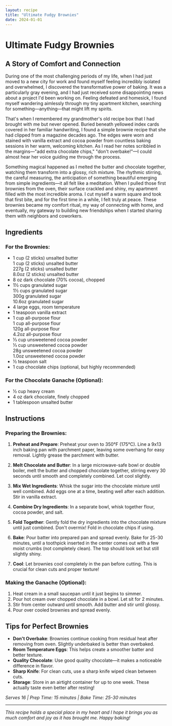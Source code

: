 ```yaml
---
layout: recipe
title: "Ultimate Fudgy Brownies"
date: 2024-01-01
---
```


# Ultimate Fudgy Brownies

## A Story of Comfort and Connection

During one of the most challenging periods of my life, when I had just moved to a new city for work and found myself feeling incredibly isolated and overwhelmed, I discovered the transformative power of baking. It was a particularly gray evening, and I had just received some disappointing news about a project I'd been working on. Feeling defeated and homesick, I found myself wandering aimlessly through my tiny apartment kitchen, searching for something—anything—that might lift my spirits.

That's when I remembered my grandmother's old recipe box that I had brought with me but never opened. Buried beneath yellowed index cards covered in her familiar handwriting, I found a simple brownie recipe that she had clipped from a magazine decades ago. The edges were worn and stained with vanilla extract and cocoa powder from countless baking sessions in her warm, welcoming kitchen. As I read her notes scribbled in the margins—"add extra chocolate chips," "don't overbake!"—I could almost hear her voice guiding me through the process.

Something magical happened as I melted the butter and chocolate together, watching them transform into a glossy, rich mixture. The rhythmic stirring, the careful measuring, the anticipation of something beautiful emerging from simple ingredients—it all felt like a meditation. When I pulled those first brownies from the oven, their surface crackled and shiny, my apartment filled with the most incredible aroma. I cut myself a warm square and took that first bite, and for the first time in a while, I felt truly at peace. These brownies became my comfort ritual, my way of connecting with home, and eventually, my gateway to building new friendships when I started sharing them with neighbors and coworkers.

## Ingredients

### For the Brownies:
- 1 cup (2 sticks) unsalted butter
  <div class="measurement-volume">1 cup (2 sticks) unsalted butter</div>
  <div class="measurement-metric">227g (2 sticks) unsalted butter</div>
  <div class="measurement-imperial">8.0oz (2 sticks) unsalted butter</div>
- 8 oz dark chocolate (70% cocoa), chopped
- 1½ cups granulated sugar
  <div class="measurement-volume">1½ cups granulated sugar</div>
  <div class="measurement-metric">300g granulated sugar</div>
  <div class="measurement-imperial">10.6oz granulated sugar</div>
- 4 large eggs, room temperature
- 1 teaspoon vanilla extract
- 1 cup all-purpose flour
  <div class="measurement-volume">1 cup all-purpose flour</div>
  <div class="measurement-metric">120g all-purpose flour</div>
  <div class="measurement-imperial">4.2oz all-purpose flour</div>
- ⅓ cup unsweetened cocoa powder
  <div class="measurement-volume">⅓ cup unsweetened cocoa powder</div>
  <div class="measurement-metric">28g unsweetened cocoa powder</div>
  <div class="measurement-imperial">1.0oz unsweetened cocoa powder</div>
- ½ teaspoon salt
- 1 cup chocolate chips (optional, but highly recommended)

### For the Chocolate Ganache (Optional):
- ½ cup heavy cream
- 4 oz dark chocolate, finely chopped
- 1 tablespoon unsalted butter

## Instructions

### Preparing the Brownies:

1. **Preheat and Prepare**: Preheat your oven to 350°F (175°C). Line a 9x13 inch baking pan with parchment paper, leaving some overhang for easy removal. Lightly grease the parchment with butter.

2. **Melt Chocolate and Butter**: In a large microwave-safe bowl or double boiler, melt the butter and chopped chocolate together, stirring every 30 seconds until smooth and completely combined. Let cool slightly.

3. **Mix Wet Ingredients**: Whisk the sugar into the chocolate mixture until well combined. Add eggs one at a time, beating well after each addition. Stir in vanilla extract.

4. **Combine Dry Ingredients**: In a separate bowl, whisk together flour, cocoa powder, and salt.

5. **Fold Together**: Gently fold the dry ingredients into the chocolate mixture until just combined. Don't overmix! Fold in chocolate chips if using.

6. **Bake**: Pour batter into prepared pan and spread evenly. Bake for 25-30 minutes, until a toothpick inserted in the center comes out with a few moist crumbs (not completely clean). The top should look set but still slightly shiny.

7. **Cool**: Let brownies cool completely in the pan before cutting. This is crucial for clean cuts and proper texture!

### Making the Ganache (Optional):

1. Heat cream in a small saucepan until it just begins to simmer.
2. Pour hot cream over chopped chocolate in a bowl. Let sit for 2 minutes.
3. Stir from center outward until smooth. Add butter and stir until glossy.
4. Pour over cooled brownies and spread evenly.

## Tips for Perfect Brownies

- **Don't Overbake**: Brownies continue cooking from residual heat after removing from oven. Slightly underbaked is better than overbaked.
- **Room Temperature Eggs**: This helps create a smoother batter and better texture.
- **Quality Chocolate**: Use good quality chocolate—it makes a noticeable difference in flavor.
- **Sharp Knife**: For clean cuts, use a sharp knife wiped clean between cuts.
- **Storage**: Store in an airtight container for up to one week. These actually taste even better after resting!

*Serves 16 | Prep Time: 15 minutes | Bake Time: 25-30 minutes*

---

*This recipe holds a special place in my heart and I hope it brings you as much comfort and joy as it has brought me. Happy baking!*